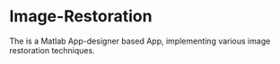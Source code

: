 # Image-Restoration
The is a Matlab App-designer based App, implementing various image restoration techniques.
